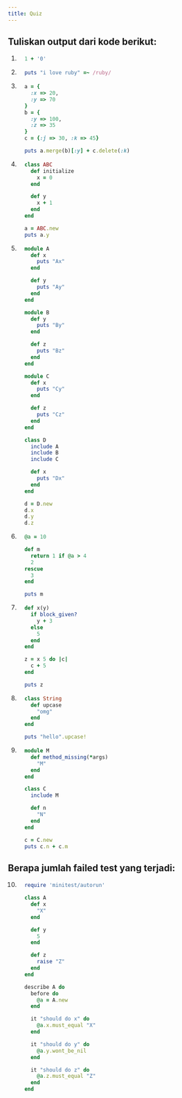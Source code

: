 ```yaml
---
title: Quiz
---
```


## Tuliskan output dari kode berikut:
  1. ```ruby
       1 + '0'
     ```

  2. ```ruby
       puts "i love ruby" =~ /ruby/
     ```

  3. ```ruby
       a = {
         :x => 20,
         :y => 70
       }
       b = {
         :y => 100,
         :z => 35
       }
       c = {:j => 30, :k => 45}

       puts a.merge(b)[:y] + c.delete(:k)
     ```

  4. ```ruby
       class ABC
         def initialize
           x = 0
         end

         def y
           x + 1
         end
       end

       a = ABC.new
       puts a.y
     ```

  5. ```ruby
       module A
         def x
           puts "Ax"
         end

         def y
           puts "Ay"
         end
       end

       module B
         def y
           puts "By"
         end

         def z
           puts "Bz"
         end
       end

       module C
         def x
           puts "Cy"
         end

         def z
           puts "Cz"
         end
       end

       class D
         include A
         include B
         include C

         def x
           puts "Dx"
         end
       end

       d = D.new
       d.x
       d.y
       d.z
     ```

  6. ```ruby
       @a = 10

       def m
         return 1 if @a > 4
         2
       rescue
         3
       end

       puts m
     ```

  7. ```ruby
       def x(y)
         if block_given?
           y + 3
         else
           5
         end
       end

       z = x 5 do |c|
         c + 5
       end

       puts z
     ```

  8. ```ruby
       class String
         def upcase
           "omg"
         end
       end

       puts "hello".upcase!
     ```

  9. ```ruby
       module M
         def method_missing(*args)
           "M"
         end
       end

       class C
         include M

         def n
           "N"
         end
       end

       c = C.new
       puts c.n + c.m
     ```

## Berapa jumlah failed test yang terjadi:

  10. ```ruby
        require 'minitest/autorun'

        class A
          def x
            "X"
          end

          def y
            5
          end

          def z
            raise "Z"
          end
        end

        describe A do
          before do
            @a = A.new
          end

          it "should do x" do
            @a.x.must_equal "X"
          end

          it "should do y" do
            @a.y.wont_be_nil
          end

          it "should do z" do
            @a.z.must_equal "Z"
          end
        end
      ```

